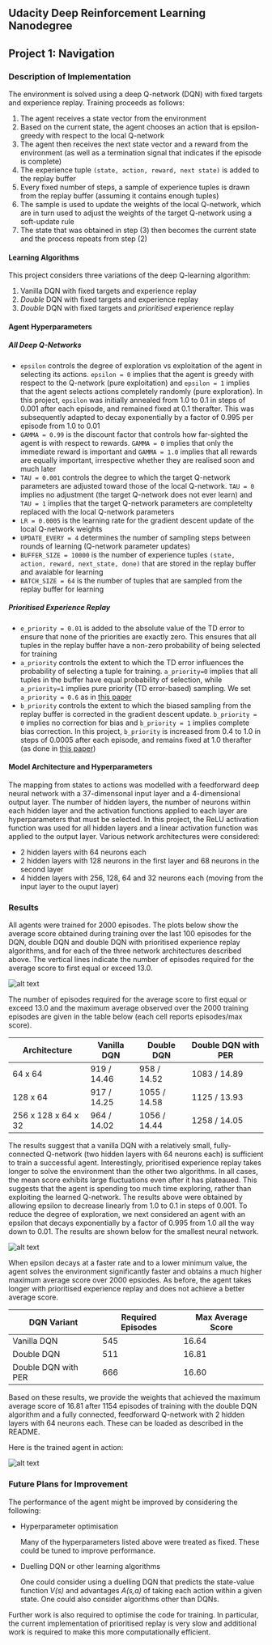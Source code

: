 ## Udacity Deep Reinforcement Learning Nanodegree 
## Project 1: Navigation

### Description of Implementation

The environment is solved using a deep Q-network (DQN) with fixed targets and experience replay. Training proceeds as follows:

1. The agent receives a state vector from the environment
1. Based on the current state, the agent chooses an action that is epsilon-greedy with respect to the local Q-network
1. The agent then receives the next state vector and a reward from the environment (as well as a termination signal that indicates if the episode is complete)
1. The experience tuple `(state, action, reward, next state)` is added to the replay buffer
1. Every fixed number of steps, a sample of experience tuples is drawn from the replay buffer (assuming it contains enough tuples)
1. The sample is used to update the weights of the local Q-network, which are in turn used to adjust the weights of the target Q-network using a soft-update rule
1. The state that was obtained in step (3) then becomes the current state and the process repeats from step (2)

#### Learning Algorithms

This project considers three variations of the deep Q-learning algorithm:

1. Vanilla DQN with fixed targets and experience replay
1. *Double* DQN with fixed targets and experience replay
1. *Double* DQN with fixed targets and *prioritised* experience replay

#### Agent Hyperparameters

##### All Deep Q-Networks

- `epsilon` controls the degree of exploration vs exploitation of the agent in selecting its actions. `epsilon = 0` implies that the agent is greedy with respect to the Q-network (pure exploitation) and `epsilon = 1` implies that the agent selects actions completely randomly (pure exploration). In this project, `epsilon` was initially annealed from 1.0 to 0.1 in steps of 0.001 after each episode, and remained fixed at 0.1 therafter. This was subsequently adapted to decay exponentially by a factor of 0.995 per episode from 1.0 to 0.01
- `GAMMA = 0.99` is the discount factor that controls how far-sighted the agent is with respect to rewards. `GAMMA = 0` implies that only the immediate reward is important and `GAMMA = 1.0` implies that all rewards are equally important, irrespective whether they are realised soon and much later
- `TAU = 0.001` controls the degree to which the target Q-network parameters are adjusted toward those of the local Q-network. `TAU = 0` implies no adjustment (the target Q-network does not ever learn) and `TAU = 1` implies that the target Q-network parameters are completelty replaced with the local Q-network parameters
- `LR = 0.0005` is the learning rate for the gradient descent update of the local Q-network weights
- `UPDATE_EVERY = 4` determines the number of sampling steps between rounds of learning (Q-network parameter updates)
- `BUFFER_SIZE = 10000` is the number of experience tuples `(state, action, reward, next_state, done)` that are stored in the replay buffer and avaiable for learning
- `BATCH_SIZE = 64` is the number of tuples that are sampled from the replay buffer for learning

##### Prioritised Experience Replay

- `e_priority = 0.01` is added to the absolute value of the TD error to ensure that none of the priorities are exactly zero. This ensures that all tuples in the replay buffer have a non-zero probability of being selected for training
- `a_priority` controls the extent to which the TD error influences the probability of selecting a tuple for training. `a_priority=0` implies that all tuples in the buffer have equal probability of selection, while `a_priority=1` implies pure priority (TD error-based) sampling. We set `a_priority = 0.6` as in [this paper](https://arxiv.org/pdf/1511.05952.pdf)
- `b_priority` controls the extent to which the biased sampling from the replay buffer is corrected in the gradient descent update. `b_priority = 0` implies no correction for bias and `b_priority = 1` implies complete bias correction. In this project, `b_priority` is increased from 0.4 to 1.0 in steps of 0.0005 after each episode, and remains fixed at 1.0 therafter (as done in [this paper](https://arxiv.org/pdf/1511.05952.pdf))


#### Model Architecture and Hyperparameters

The mapping from states to actions was modelled with a feedforward deep neural network with a 37-dimensonal input layer and a 4-dimensional output layer. The number of hidden layers, the number of neurons within each hidden layer and the activation functions applied to each layer are hyperparameters that must be selected. In this project, the ReLU activation function was used for all hidden layers and a linear activation function was applied to the output layer. Various network architectures were considered:

- 2 hidden layers with 64 neurons each
- 2 hidden layers with 128 neurons in the first layer and 68 neurons in the second layer
- 4 hidden layers with 256, 128, 64 and 32 neurons each (moving from the input layer to the ouput layer)


### Results

All agents were trained for 2000 episodes. The plots below show the average score obtained during training over the last 100 episodes for the DQN, double DQN and double DQN with prioritised experience replay algorithms, and for each of the three network architectures described above. The vertical lines indicate the number of episodes required for the average score to first equal or exceed 13.0.

![alt text](all_scores.png)

The number of episodes required for the average score to first equal or exceed 13.0 and the maximum average observed over the 2000 training episodes are given in the table below (each cell reports episodes/max score).


| Architecture        | Vanilla DQN         | Double DQN          | Double DQN with PER |
| ------------------- | ------------------- | ------------------- | ------------------- |
| 64 x 64             | 919 / 14.46         | 958 / 14.52         | 1083 / 14.89        |
| 128 x 64            | 917 / 14.25         | 1055 / 14.58        | 1125 / 13.93        |
| 256 x 128 x 64 x 32 | 964 / 14.02         | 1056 / 14.44        | 1258 / 14.05        |

The results suggest that a vanilla DQN with a relatively small, fully-connected Q-network (two hidden layers with 64 neurons each) is sufficient to train a successful agent. Interestingly, prioritised experience replay takes longer to solve the environment than the other two algorithms. In all cases, the mean score exhibits large fluctuations even after it has plateaued. This suggests that the agent is spending too much time exploring, rather than exploiting the learned Q-network. The results above were obtained by allowing epsilon to decrease linearly from 1.0 to 0.1 in steps of 0.001. To reduce the degree of exploration, we next considered an agent with an epsilon that decays exponentially by a factor of 0.995 from 1.0 all the way down to 0.01. The results are shown below for the smallest neural network.

![alt text](final_scores.png)

When epsilon decays at a faster rate and to a lower minimum value, the agent solves the environment significantly faster and obtains a much higher maximum average score over 2000 epsiodes. As before, the agent takes longer with prioritised experience replay and does not achieve a better average score.

| DQN Variant         | Required Episodes   | Max Average Score   | 
| ------------------- | ------------------- | ------------------- |
| Vanilla DQN         | 545                 | 16.64               |
| Double DQN          | 511                 | 16.81               |
| Double DQN with PER | 666                 | 16.60               |

Based on these results, we provide the weights that achieved the maximum average score of 16.81 after 1154 episodes of training with the double DQN algorithm and a fully connected, feedforward Q-network with 2 hidden layers with 64 neurons each. These can be loaded as described in the README.

Here is the trained agent in action:

![alt text](trained_agent.gif)


### Future Plans for Improvement

The performance of the agent might be improved by considering the following:

- Hyperparameter optimisation 

  Many of the hyperparameters listed above were treated as fixed. These could be tuned to improve performance.

- Duelling DQN or other learning algorithms

  One could consider using a duelling DQN that predicts the state-value function *V(s)* and advantages *A(s,a)* of taking each action within a given state. One could also consider algorithms other than DQNs. 

Further work is also required to optimise the code for training. In particular, the current implementation of prioritised replay is very slow and additional work is required to make this more computationally efficient.
